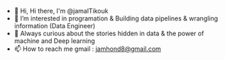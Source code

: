 - 👋 Hi,  Hi there, I'm @jamalTikouk
- 👀 I’m interested in programation & Building data pipelines & wrangling information (Data Engineer)
- 🌱  Always curious about the stories hidden in data & the power of machine and Deep learning
- 📫 How to reach me
gmail : jamhond8@gmail.com

